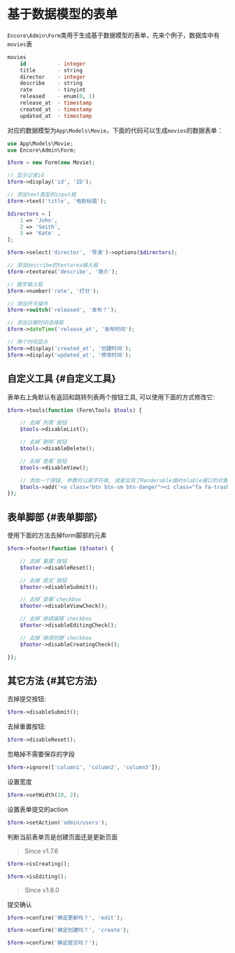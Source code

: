 # 基于数据模型的表单

`Encore\Admin\Form`类用于生成基于数据模型的表单，先来个例子，数据库中有`movies`表

```sql
movies
    id          - integer
    title       - string
    director    - integer
    describe    - string
    rate        - tinyint
    released    - enum(0, 1)
    release_at  - timestamp
    created_at  - timestamp
    updated_at  - timestamp
```

对应的数据模型为`App\Models\Movie`，下面的代码可以生成`movies`的数据表单：

```php
use App\Models\Movie;
use Encore\Admin\Form;

$form = new Form(new Movie);

// 显示记录id
$form->display('id', 'ID');

// 添加text类型的input框
$form->text('title', '电影标题');

$directors = [
    1 => 'John',
    2 => 'Smith',
    3 => 'Kate' ,
];

$form->select('director', '导演')->options($directors);

// 添加describe的textarea输入框
$form->textarea('describe', '简介');

// 数字输入框
$form->number('rate', '打分');

// 添加开关操作
$form->switch('released', '发布？');

// 添加日期时间选择框
$form->dateTime('release_at', '发布时间');

// 两个时间显示
$form->display('created_at', '创建时间');
$form->display('updated_at', '修改时间');
```

## 自定义工具 {#自定义工具}

表单右上角默认有返回和跳转列表两个按钮工具, 可以使用下面的方式修改它:

```php
$form->tools(function (Form\Tools $tools) {

    // 去掉`列表`按钮
    $tools->disableList();

    // 去掉`删除`按钮
    $tools->disableDelete();

    // 去掉`查看`按钮
    $tools->disableView();

    // 添加一个按钮, 参数可以是字符串, 或者实现了Renderable或Htmlable接口的对象实例
    $tools->add('<a class="btn btn-sm btn-danger"><i class="fa fa-trash"></i>&nbsp;&nbsp;delete</a>');
});
```

## 表单脚部 {#表单脚部}

使用下面的方法去掉form脚部的元素

```php
$form->footer(function ($footer) {

    // 去掉`重置`按钮
    $footer->disableReset();

    // 去掉`提交`按钮
    $footer->disableSubmit();

    // 去掉`查看`checkbox
    $footer->disableViewCheck();

    // 去掉`继续编辑`checkbox
    $footer->disableEditingCheck();

    // 去掉`继续创建`checkbox
    $footer->disableCreatingCheck();

});
```

## 其它方法 {#其它方法}

去掉提交按钮:

```php
$form->disableSubmit();
```

去掉重置按钮:

```php
$form->disableReset();
```

忽略掉不需要保存的字段

```php
$form->ignore(['column1', 'column2', 'column3']);
```

设置宽度

```php
$form->setWidth(10, 2);
```

设置表单提交的action

```php
$form->setAction('admin/users');
```

判断当前表单页是创建页面还是更新页面

> Since v1.7.6

```php
$form->isCreating();

$form->isEditing();
```

> Since v1.8.0

提交确认

```php
$form->confirm('确定更新吗？', 'edit');

$form->confirm('确定创建吗？', 'create');

$form->confirm('确定提交吗？');
```